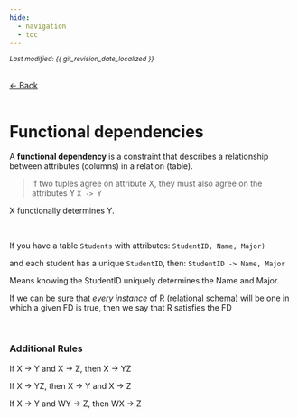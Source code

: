 ```yaml
---
hide:
  - navigation
  - toc
---
```


<small><i>Last modified: {{ git_revision_date_localized }}</i></small>

<div class="back-button">
    <br>
    <a href="javascript:history.back()">← Back</a>
    <br>
    <br>
</div>

# Functional dependencies

A **functional dependency** is a constraint that describes a relationship between attributes (columns) in a relation (table).

 >If two tuples agree on attribute X, they must also agree on the attributes Y
   `X -> Y`

X functionally determines Y.

<br>

If you have a table `Students` with attributes:
`StudentID, Name, Major)`

and each student has a unique `StudentID`, then:
`StudentID -> Name, Major`

Means knowing the StudentID uniquely determines the Name and Major.

If we can be sure that *every instance* of R (relational schema) will be one in which a given FD is true, then we say that R satisfies the FD

<br>

### Additional Rules

If X → Y and X → Z, then X → YZ

If X → YZ, then X → Y and X → Z

If X → Y and WY → Z, then WX → Z